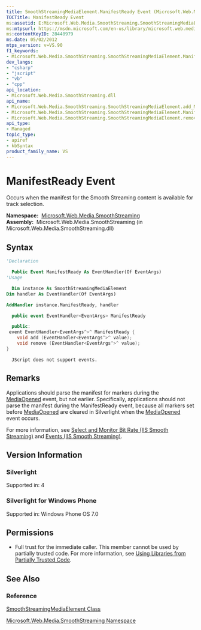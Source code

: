 ```yaml
---
title: SmoothStreamingMediaElement.ManifestReady Event (Microsoft.Web.Media.SmoothStreaming)
TOCTitle: ManifestReady Event
ms:assetid: E:Microsoft.Web.Media.SmoothStreaming.SmoothStreamingMediaElement.ManifestReady
ms:mtpsurl: https://msdn.microsoft.com/en-us/library/microsoft.web.media.smoothstreaming.smoothstreamingmediaelement.manifestready(v=VS.90)
ms:contentKeyID: 28440979
ms.date: 05/02/2012
mtps_version: v=VS.90
f1_keywords:
- Microsoft.Web.Media.SmoothStreaming.SmoothStreamingMediaElement.ManifestReady
dev_langs:
- "csharp"
- "jscript"
- "vb"
- "cpp"
api_location:
- Microsoft.Web.Media.SmoothStreaming.dll
api_name:
- Microsoft.Web.Media.SmoothStreaming.SmoothStreamingMediaElement.add_ManifestReady
- Microsoft.Web.Media.SmoothStreaming.SmoothStreamingMediaElement.ManifestReady
- Microsoft.Web.Media.SmoothStreaming.SmoothStreamingMediaElement.remove_ManifestReady
api_type:
- Managed
topic_type:
- apiref
- kbSyntax
product_family_name: VS
---
```


# ManifestReady Event

Occurs when the manifest for the Smooth Streaming content is available for track selection.

**Namespace:**  [Microsoft.Web.Media.SmoothStreaming](microsoft-web-media-smoothstreaming-namespace_1.md)  
**Assembly:**  Microsoft.Web.Media.SmoothStreaming (in Microsoft.Web.Media.SmoothStreaming.dll)

## Syntax

```vb
'Declaration

  Public Event ManifestReady As EventHandler(Of EventArgs)
'Usage

  Dim instance As SmoothStreamingMediaElement
Dim handler As EventHandler(Of EventArgs)

AddHandler instance.ManifestReady, handler
```

```csharp
  public event EventHandler<EventArgs> ManifestReady
```

```cpp
  public:
 event EventHandler<EventArgs^>^ ManifestReady {
    void add (EventHandler<EventArgs^>^ value);
    void remove (EventHandler<EventArgs^>^ value);
}
```

```jscript
  JScript does not support events.
```

## Remarks

Applications should parse the manifest for markers during the [MediaOpened](smoothstreamingmediaelement-mediaopened-event-microsoft-web-media-smoothstreaming_1.md) event, but not earlier. Specifically, applications should not parse the manifest during the ManifestReady event, because all markers set before [MediaOpened](smoothstreamingmediaelement-mediaopened-event-microsoft-web-media-smoothstreaming_1.md) are cleared in Silverlight when the [MediaOpened](smoothstreamingmediaelement-mediaopened-event-microsoft-web-media-smoothstreaming_1.md) event occurs.

For more information, see [Select and Monitor Bit Rate (IIS Smooth Streaming)](select-and-monitor-bitrate.md) and [Events (IIS Smooth Streaming)](events.md).

## Version Information

### Silverlight

Supported in: 4  

### Silverlight for Windows Phone

Supported in: Windows Phone OS 7.0  

## Permissions

  - Full trust for the immediate caller. This member cannot be used by partially trusted code. For more information, see [Using Libraries from Partially Trusted Code](https://msdn.microsoft.com/library/8skskf63).

## See Also

### Reference

[SmoothStreamingMediaElement Class](smoothstreamingmediaelement-class-microsoft-web-media-smoothstreaming_1.md)

[Microsoft.Web.Media.SmoothStreaming Namespace](microsoft-web-media-smoothstreaming-namespace_1.md)

